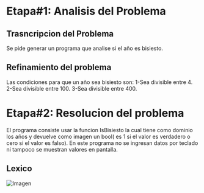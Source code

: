 # Etapa#1: Analisis del Problema
## Trasncripcion del Problema
Se pide generar un programa que analise si el año es bisiesto.
## Refinamiento del problema
Las condiciones para que un año sea bisiesto son:
  1-Sea divisible entre 4.
  2-Sea divisible entre 100.
  3-Sea divisible entre 400.

# Etapa#2: Resolucion del problema
El programa consiste usar la funcion IsBisiesto  la cual tiene  como dominio los años 
y devuelve como imagen un bool( es 1 si el valor es verdadero  o cero si el valor es falso).
En este programa no se ingresan  datos por teclado ni tampoco se muestran valores en pantalla.
##  Lexico
![Imagen](https://www.google.com/search?q=funcion+bisiesto&rlz=1C1OKWM_enAR885AR885&source=lnms&tbm=isch&sa=X&ved=2ahUKEwiCqbfc6PnpAhUlJrkGHZiJBqoQ_AUoAXoECAwQAw&biw=2048&bih=1041#imgrc=SlcSxQ6I2yeMPM)
